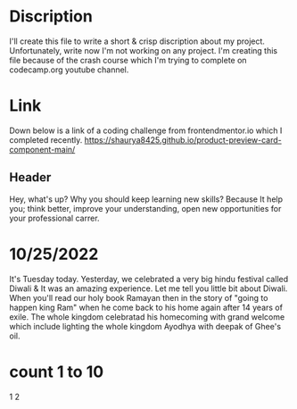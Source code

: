 # Discription
I'll create this file to write a short & crisp discription about my project. Unfortunately, write now I'm not working on any project. I'm creating this file because of the crash course which I'm trying to complete on codecamp.org youtube channel.
# Link
Down below is a link of a coding challenge from frontendmentor.io which I completed recently.
https://shaurya8425.github.io/product-preview-card-component-main/
## Header
Hey, what's up?
Why you should keep learning new skills?
Because It help you; think better, improve your understanding, open new opportunities for your professional carrer.
# 10/25/2022
It's Tuesday today. Yesterday, we celebrated a very big hindu festival called Diwali & It was an amazing experience. Let me tell you little bit about Diwali. When you'll read our holy book Ramayan then in the story of "going to happen king Ram" when he come back to his home again after 14 years of exile. The whole kingdom celebratad his homecoming with grand welcome which include lighting the whole kingdom Ayodhya with deepak of Ghee's oil.
# count 1 to 10
1
2